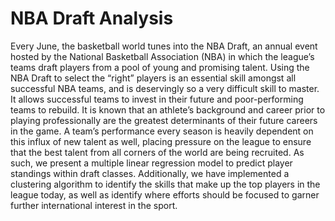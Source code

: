# NBA Draft Analysis

Every June, the basketball world tunes into the NBA Draft, an annual event hosted by the National Basketball Association (NBA) in which the league’s teams draft players from a pool of young and promising talent. Using the NBA Draft to select the “right” players is an essential skill amongst all successful NBA teams, and is deservingly so a very difficult skill to master. It allows successful teams to invest in their future and poor-performing teams to rebuild. It is known that an athlete’s background and career prior to playing professionally are the greatest determinants of their future careers in the game. A team’s performance every season is heavily dependent on this influx of new talent as well, placing pressure on the league to ensure that the best talent from all corners of the world are being recruited. As such, we present a multiple linear regression model to predict player standings within draft classes. Additionally, we have implemented a clustering algorithm to identify the skills that make up the top players in the league today, as well as identify where efforts should be focused to garner further international interest in the sport.
